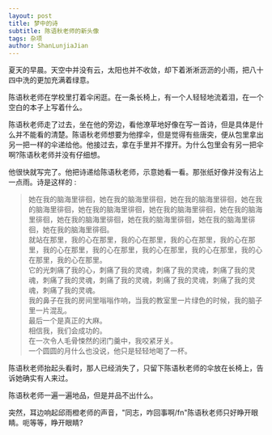 ```yaml
---
layout: post
title: 梦中的诗
subtitle: 陈语秋老师的新头像
tags: 杂项
author: ShanLunjiaJian
---
```


夏天的早晨。天空中并没有云，太阳也并不收敛，却下着淅淅沥沥的小雨，把八十四中洗的更加充满着绿意。

陈语秋老师在学校里打着伞闲逛。在一条长椅上，有一个人轻轻地流着泪，在一个空白的本子上写着什么。

陈语秋老师走了过去，坐在他的旁边，看他潦草地好像在写一首诗，但是具体是什么并不能看的清楚。陈语秋老师想要为他撑伞，但是觉得有些唐突，便从包里拿出另一把一样的伞递给他。他接过去，拿在手里并不撑开。为什么包里会有另一把伞啊?陈语秋老师并没有仔细想。

他很快就写完了。他把诗递给陈语秋老师，示意她看一看。那张纸好像并没有沾上一点雨。诗是这样的 : 

> 她在我的脑海里徘徊，她在我的脑海里徘徊，她在我的脑海里徘徊，她在我的脑海里徘徊，她在我的脑海里徘徊，她在我的脑海里徘徊，她在我的脑海里徘徊，她在我的脑海里徘徊，她在我的脑海里徘徊，她在我的脑海里徘徊，她在我的脑海里徘徊。\
就站在那里，我的心在那里，我的心在那里，我的心在那里，我的心在那里，我的心在那里，我的心在那里，我的心在那里，我的心在那里，我的心在那里，我的心在那里。\
它的光刺痛了我的心，刺痛了我的灵魂，刺痛了我的灵魂，刺痛了我的灵魂，刺痛了我的灵魂，刺痛了我的灵魂，刺痛了我的灵魂，刺痛了我的灵魂，刺痛了我的灵魂。\
我的鼻子在我的房间里嗡嗡作响，当我的教室里一片绿色的时候，我的脑子里一片混乱。\
最后一个是真正的大麻。\
相信我，我们会成功的。\
在一次令人毛骨悚然的闭门羹中，我咬紧牙关。\
一个圆圆的月什么也没说，他只是轻轻地喝了一杯。

陈语秋老师抬起头看时，那人已经消失了，只留下陈语秋老师的伞放在长椅上，告诉她确实有人来过。

陈语秋老师一遍一遍地品，但是并品不出什么。

突然，耳边响起邱雨橙老师的声音，"同志，咋回事啊/fn"陈语秋老师只好睁开眼睛。呃等等，睁开眼睛?